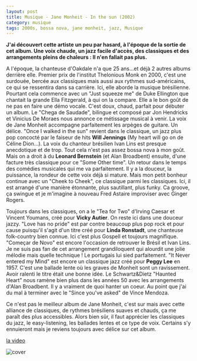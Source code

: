 ```yaml
---
layout: post
title: Musique - Jane Monheit - In the sun (2002)
category: musique
tags: 2000s, bossa nova, jane monheit, jazz, Musique
---
```

**J'ai découvert cette artiste un peu par hasard, à l'époque de la sortie de cet album. Une voix chaude, un jazz facile d'accès, des classiques et des arrangements pleins de chaleurs : Il n'en fallait pas plus.**

A l'époque, la chanteuse d'Oakdale n'a que 25 ans...et déjà 2 autres albums derrière elle. Premier prix de l'institut Thelonious Monk en 2000, c'est une surdouée, bercée aux classiques mais aussi aux rythmes sud-américains, ce qui se ressentira dans sa carrière. Ici, elle aborde la musique brésilienne. Pourtant cela commence avec un "Just squeeze me" de Duke Ellington que chantait la grande Ella Fitzgerald, à qui on la compare. Elle a le bon goût de ne pas en faire une démo vocale. C'est doux, chaud, parfait pour débuter un album. Le "Chega de Saudade", bilingue et composé par Jon Hendricks et Vinicius De Moraes nous annonce ce métissage musical à venir. La voix de Jane Monheit accompagne parfaitement les arpèges de guitare. Un délice. "Once I walked in the sun" revient dans le classique, un jazz plus pop concocté par le faiseur de hits **Will Jennings** (My heart will go on de Céline Dion...). La voix du chanteur brésilien Ivan Lins est presque anecdotique et de trop. Tout cela n'est pas assez bossa nova à mon goût. Mais on a droit à du **Leonard Bernstein** (et Alan Broadbent) ensuite, d'une facture très classique pour ce "Some Other time". Un retour dans le temps des comédies musicales qui me va parfaitement. Il y a la douceur, la puissance, la rondeur de cette voix déjà si mature. Mais mon petit bonheur continue avec un "Cheek to Cheek", ce classique parmi les classiques. Ici, il est arrangé d'une manière étonnante, plus sautillant, plus funky. Ca groove, ça swingue et je m'imagine à nouveau Fred Astaire improviser avec Ginger Rogers.

Toujours dans les classiques, on a le "Tea for Two" d'Irving Caesar et Vincent Youmans, créé pour **Vicky Autier**. On reste ici dans une douceur jazzy. "Love has no pride" est par contre beaucoup plus pop rock et pour cause puisqu'il s'agit d'un titre créé pour **Linda Ronstadt**, une chanteuse folk-country bien connue. Ici c'est plus Gospell et toujours magnifique. "Começar de Novo" est encore l'occasion de retrouver le Brésil et Ivan Lins. Je ne suis pas fan de cet arrangement grandiloquent qui alourdit une jolie mélodie mais quelle technique ! Le portugais lui sied parfaitement. "It Never entered my Mind" est encore un classique jazz créé pour **Peggy Lee** en 1957. C'est une ballade lente où les graves de Monheit sont un ravissement. Avoir ralenti le titre était une bonne idée. Le Schwartz&amp;Dietz "Haunted Heart" nous ramène bien plus dans les années 50 avec les arrangements d'Alan Broadbent. Il y a vraiment de quoi hanter un coeur. Au point que j'ai du mal à terminer avec le "Since you've asked" de Vince Mendoza.

Ce n'est pas le meilleur album de Jane Monheit, c'est sur mais avec cette alliance de classiques, de rythmes brésiliens suaves et chauds, ça me paraît des plus accessibles. Alors bien sûr, il faut apprécier les classiques du jazz, le easy-listening, les ballades lentes et ce type de voix. Certains s'y ennuieront mais je reviens toujours avec délice sur cet album.

[la video](https://www.youtube.com/watch?v=Pva3T0F5yWk)

![cover](https://cheziceman.files.wordpress.com/2018/07/monheitsun.jpg)

 
